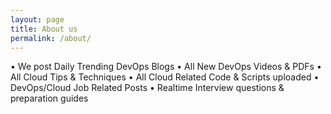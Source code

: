 ```yaml
---
layout: page
title: About us
permalink: /about/
---
```


• We post Daily Trending DevOps Blogs
• All New DevOps Videos & PDFs
• All Cloud Tips & Techniques
• All Cloud Related Code & Scripts uploaded
• DevOps/Cloud Job Related Posts
• Realtime Interview questions & preparation guides
